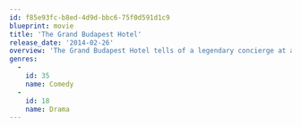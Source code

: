 ```yaml
---
id: f85e93fc-b8ed-4d9d-bbc6-75f0d591d1c9
blueprint: movie
title: 'The Grand Budapest Hotel'
release_date: '2014-02-26'
overview: 'The Grand Budapest Hotel tells of a legendary concierge at a famous European hotel between the wars and his friendship with a young employee who becomes his trusted protégé. The story involves the theft and recovery of a priceless Renaissance painting, the battle for an enormous family fortune and the slow and then sudden upheavals that transformed Europe during the first half of the 20th century.'
genres:
  -
    id: 35
    name: Comedy
  -
    id: 18
    name: Drama
---
```

